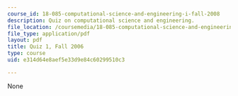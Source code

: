 ```yaml
---
course_id: 18-085-computational-science-and-engineering-i-fall-2008
description: Quiz on computational science and engineering.
file_location: /coursemedia/18-085-computational-science-and-engineering-i-fall-2008/e314d64e8aef5e33d9e84c60299510c3_quiz1_18085_f06.pdf
file_type: application/pdf
layout: pdf
title: Quiz 1, Fall 2006
type: course
uid: e314d64e8aef5e33d9e84c60299510c3

---
```

None